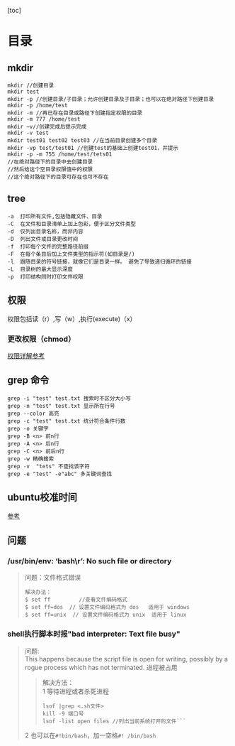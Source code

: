 [toc]



# 目录

## mkdir

```plain
mkdir //创建目录
mkdir test 
mkdir -p //创建目录/子目录；允许创建目录及子目录；也可以在绝对路径下创建目录
mkdir -p /home/test
mkdir -m //再已存在目录或路径下创建指定权限的目录
mkdir -m 777 /home/test
mkdir –v//创建完成后提示完成
mkdir -v test
mkdir test01 test02 test03 //在当前目录创建多个目录
mkdir -vp test/test01 //创建test的基础上创建test01，并提示
mkdir -p -m 755 /home/test/tets01
//在绝对路径下的目录中去创建目录
//然后给这个空目录权限值中的权限
//这个绝对路径下的目录可存在也可不存在
```


## tree

```plain
-a  打印所有文件,包括隐藏文件、目录
-C  在文件和目录清单上加上色彩，便于区分文件类型
-d  仅列出目录名称，而非内容
-D  列出文件或目录更改时间
-f  打印每个文件的完整路径前缀
-F  在每个条目后加上文件类型的指示符(如目录是/)
-l  跟随目录的符号链接，就像它们是目录一样。 避免了导致递归循环的链接
-L  目录树的最大显示深度
-p  打印结构同时打印文件权限
```
## 权限

权限包括读（r）,写（w）,执行(execute)（x）

### 更改权限（chmod）

[权限详解参考](https://blog.csdn.net/u013197629/article/details/73608613?ops_request_misc=&request_id=&biz_id=102&utm_term=linux%E6%9D%83%E9%99%90&utm_medium=distribute.pc_search_result.none-task-blog-2~all~sobaiduweb~default-1-73608613.142^v63^control,201^v3^control_1,213^v2^t3_esquery_v2&spm=1018.2226.3001.4187)

## grep 命令

```
grep -i "test" test.txt 搜索时不区分大小写
grep -n "test" test.txt 显示所在行号
grep --color 高亮
grep -c "test" test.txt 统计符合条件行数
grep -o 关键字
grep -B <n> 前n行
grep -A <n> 后n行
grep -C <n> 前后n行
grep -w 精确搜索
grep -v  "tets" 不查找该字符
grep -e "test" -e"abc" 多关键词查找
```

## ubuntu校准时间

[参考](https://blog.csdn.net/weixin_63249578/article/details/128611897?ops_request_misc=%257B%2522request%255Fid%2522%253A%2522167602023616782425620814%2522%252C%2522scm%2522%253A%252220140713.130102334.pc%255Fall.%2522%257D&request_id=167602023616782425620814&biz_id=0&utm_medium=distribute.pc_search_result.none-task-blog-2~all~first_rank_ecpm_v1~rank_v31_ecpm-2-128611897-null-null.142^v73^insert_down4,201^v4^add_ask,239^v1^control&utm_term=ubuntu%E6%A0%A1%E5%87%86%E6%97%B6%E9%97%B4&spm=1018.2226.3001.4187)
## 问题
### /usr/bin/env: ‘bash\r’: No such file or directory
>问题：文件格式错误
> ```  
> 解决办法：
> $ set ff         //查看文件编码格式  
> $ set ff=dos  // 设置文件编码格式为 dos   适用于 windows  
> $ set ff=unix  // 设置文件编码格式为 unix  适用于 linux
### shell执行脚本时报"bad interpreter: Text file busy"
>问题:  
> This happens because the script file is open for writing, 
> possibly by a rogue process which has not terminated.
> 进程被占用  
> >解决方法：  
>1 等待进程或者杀死进程
> > ```  
> > lsof |grep <.sh文件>  
> > kill -9 端口号  
> > lsof -list open files //列出当前系统打开的文件```
>2 也可以在`#!bin/bash`，加一空格`#! /bin/bash`
